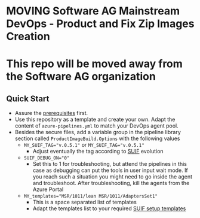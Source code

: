 # MOVING Software AG Mainstream DevOps - Product and Fix Zip Images Creation

# This repo will be moved away from the Software AG organization

## Quick Start

- Assure the [prerequisites](https://github.com/SoftwareAG/sag-mainstream-devops-az-00-prerequisites) first.
- Use this repository as a template and create your own. Adapt the content of `azure-pipelines.yml` to match your DevOps agent pool.
- Besides the secure files, add a variable group in the pipeline library section called `ProductImageBuild.Options` with the following values
  - `MY_SUIF_TAG="v.0.5.1"` or `MY_SUIF_TAG="v.0.5.1"`
    - Adjust eventually the tag according to [SUIF](https://github.com/SoftwareAG/sag-unattended-installations) evolution
  - `SUIF_DEBUG_ON="0"`
    - Set this to 1 for troubleshooting, but attend the pipelines in this case as debugging can put the tools in user input wait mode. If you reach such a situation you might need to go inside the agent and troubleshoot. After troubleshooting, kill the agents from the Azure Portal
  - `MY_templates="MSR/1011/lean MSR/1011/AdaptersSet1"`
    - This is a space separated list of templates
    - Adapt the templates list to your required [SUIF setup templates](https://github.com/SoftwareAG/sag-unattended-installations/tree/main/02.templates/01.setup)

